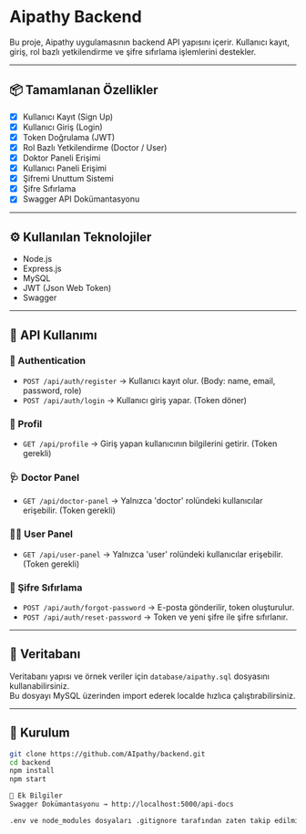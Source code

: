 # Aipathy Backend

Bu proje, Aipathy uygulamasının backend API yapısını içerir. Kullanıcı kayıt, giriş, rol bazlı yetkilendirme ve şifre sıfırlama işlemlerini destekler.

---

## 📦 Tamamlanan Özellikler
- [x] Kullanıcı Kayıt (Sign Up)
- [x] Kullanıcı Giriş (Login)
- [x] Token Doğrulama (JWT)
- [x] Rol Bazlı Yetkilendirme (Doctor / User)
- [x] Doktor Paneli Erişimi
- [x] Kullanıcı Paneli Erişimi
- [x] Şifremi Unuttum Sistemi
- [x] Şifre Sıfırlama
- [x] Swagger API Dokümantasyonu

---

## ⚙️ Kullanılan Teknolojiler
- Node.js
- Express.js
- MySQL
- JWT (Json Web Token)
- Swagger

---

## 🔗 API Kullanımı

### 🔐 Authentication
- `POST /api/auth/register` → Kullanıcı kayıt olur. (Body: name, email, password, role)
- `POST /api/auth/login` → Kullanıcı giriş yapar. (Token döner)

### 👤 Profil
- `GET /api/profile` → Giriş yapan kullanıcının bilgilerini getirir. (Token gerekli)

### 🩺 Doctor Panel
- `GET /api/doctor-panel` → Yalnızca 'doctor' rolündeki kullanıcılar erişebilir. (Token gerekli)

### 🙍‍♂️ User Panel
- `GET /api/user-panel` → Yalnızca 'user' rolündeki kullanıcılar erişebilir. (Token gerekli)

### 🔑 Şifre Sıfırlama
- `POST /api/auth/forgot-password` → E-posta gönderilir, token oluşturulur.
- `POST /api/auth/reset-password` → Token ve yeni şifre ile şifre sıfırlanır.

---

## 📂 Veritabanı

Veritabanı yapısı ve örnek veriler için `database/aipathy.sql` dosyasını kullanabilirsiniz.  
Bu dosyayı MySQL üzerinden import ederek localde hızlıca çalıştırabilirsiniz.

---

## 🚀 Kurulum

```bash
git clone https://github.com/AIpathy/backend.git
cd backend
npm install
npm start

📝 Ek Bilgiler
Swagger Dokümantasyonu → http://localhost:5000/api-docs

.env ve node_modules dosyaları .gitignore tarafından zaten takip edilmiyor.

